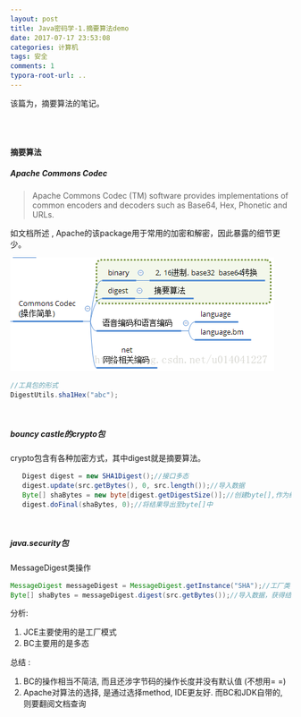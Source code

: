 ```yaml
---
layout: post
title: Java密码学-1.摘要算法demo
date: 2017-07-17 23:53:08
categories: 计算机
tags: 安全 
comments: 1
typora-root-url: ..
---
```


该篇为，摘要算法的笔记。

<br>

<br>

#### **摘要算法**


#####  **Apache Commons Codec**


>Apache Commons Codec (TM) software provides implementations of common encoders and decoders such as Base64, Hex, Phonetic and URLs.

如文档所述 , Apache的该package用于常用的加密和解密，因此暴露的细节更少。



![20170717234551755](/assets/blog_res/20170717234551755.png)

```java
//工具包的形式
DigestUtils.sha1Hex("abc");
```

<br>

##### **bouncy castle的crypto包**

crypto包含有各种加密方式，其中digest就是摘要算法。  

```java
   Digest digest = new SHA1Digest();//接口多态
   digest.update(src.getBytes(), 0, src.length());//导入数据
   Byte[] shaBytes = new byte[digest.getDigestSize()];//创建byte[],作为结果
   digest.doFinal(shaBytes, 0);//将结果导出至byte[]中
```

<br>

##### **java.security包**

MessageDigest类操作
```java
MessageDigest messageDigest = MessageDigest.getInstance("SHA");//工厂类
Byte[] shaBytes = messageDigest.digest(src.getBytes());//导入数据，获得结果
```


分析:  
1. JCE主要使用的是工厂模式
2. BC主要用的是多态


总结 :  
1. BC的操作相当不简洁, 而且还涉字节码的操作长度并没有默认值 (不想用= =)
2.  Apache对算法的选择, 是通过选择method, IDE更友好. 而BC和JDK自带的, 则要翻阅文档查询




